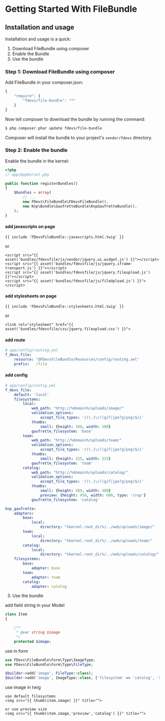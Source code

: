 Getting Started With FileBundle
===========================================

## Installation and usage

Installation and usage is a quick:

1. Download FileBundle using composer
2. Enable the Bundle
3. Use the bundle


### Step 1: Download FileBundle using composer

Add FileBundle in your composer.json:

```js
{
    "require": {
        "fdevs/file-bundle": "*"
    }
}
```

Now tell composer to download the bundle by running the command:

``` bash
$ php composer.phar update fdevs/file-bundle
```

Composer will install the bundle to your project's `vendor/fdevs` directory.


### Step 2: Enable the bundle

Enable the bundle in the kernel:

``` php
<?php
// app/AppKernel.php

public function registerBundles()
{
    $bundles = array(
        // ...
        new FDevs\FileBundle\FDevsFileBundle(),
        new Knp\Bundle\GaufretteBundle\KnpGaufretteBundle(),
    );
}
```

#### add javascripts on page

``` twig
{{ include 'FDevsFileBundle::javascripts.html.twig' }}
```
or

``` twig
<script src="{{ asset('bundles/fdevsfile/js/vendor/jquery.ui.widget.js') }}"></script>
<script src="{{ asset('bundles/fdevsfile/js/jquery.iframe-transport.js') }}"></script>
<script src="{{ asset('bundles/fdevsfile/js/jquery.fileupload.js') }}"></script>
<script src="{{ asset('bundles/fdevsfile/js/fileUpload.js') }}"></script>
```

#### add stylesheets on page


``` twig
{{ include 'FDevsFileBundle::stylesheets.html.twig' }}
```
or

``` twig
<link rel="stylesheet" href="{{ asset('bundles/fdevsfile/css/jquery.fileupload.css') }}">
```

#### add route

``` yaml
# app/config/routing.yml
f_devs_file:
    resource: "@FDevsFileBundle/Resources/config/routing.xml"
    prefix:   /file
```

#### add config

``` yaml
# app/config/config.yml
f_devs_file:
    default: 'local'
    filesystems:
        local:
            web_path: "http://%domain%/uploads/image/"
            validation_options:
                accept_file_types: '/(\.|\/)(gif|jpe?g|png)$/i'
            thumbs:
                small: {height: 100, width: 100}
            gaufrette_filesystem: 'base'
        team:
            web_path: "http://%domain%/uploads/team/"
            validation_options:
                accept_file_types: '/(\.|\/)(gif|jpe?g|png)$/i'
            thumbs:
                small: {height: 225, width: 225}
            gaufrette_filesystem: 'team'
        catalog:
            web_path: "http://%domain%/uploads/catalog/"
            validation_options:
                accept_file_types: '/(\.|\/)(gif|jpe?g|png)$/i'
            thumbs:
                small: {height: 289, width: 400}
                preview: {height: 450, width: 600, type: 'crop'}
            gaufrette_filesystem: 'catalog'

knp_gaufrette:
    adapters:
        base:
            local:
                directory: "%kernel.root_dir%/../web/uploads/image/"
        team:
            local:
                directory: "%kernel.root_dir%/../web/uploads/team/"
        catalog:
            local:
                directory: "%kernel.root_dir%/../web/uploads/catalog/"
    filesystems:
        base:
            adapter: base
        team:
            adapter: team
        catalog:
            adapter: catalog
```


3. Use the bundle


add field string in your Model
``` php
class Item
{

    /**
     * @var string $image
     */
    protected $image;

```

use in form

``` php
use FDevs\FileBundle\Form\Type\ImageType;
use FDevs\FileBundle\Form\Type\FileType;

$builder->add('image', FileType::class);
$builder->add('image', ImageType::class, ['filesystem' => 'catalog', 'validation_options' => ['max_file_size' => 1000]]);
```

use image in twig

```twig
use default filesystems
<img src="{{ thumb(item.image) }}" title="">

or use preview size
<img src="{{ thumb(item.image,'preview','catalog') }}" title="">
```
